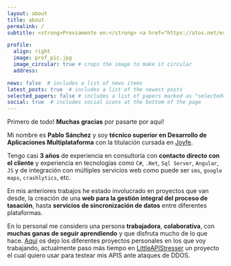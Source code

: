 ```yaml
---
layout: about
title: about
permalink: /
subtitle: <strong>Previamente en:</strong> <a href="https://atos.net/es/spain" target="_blank" rel="noopener noreferrer">ATOS</a>, <a href="https://www.evotec.es/" target="_blank" rel="noopener noreferrer">Evotec</a>   •  Con ganas de seguir aprendiendo

profile:
  align: right
  image: prof_pic.jpg
  image_circular: true # crops the image to make it circular
  address:

news: false  # includes a list of news items
latest_posts: true  # includes a list of the newest posts
selected_papers: false # includes a list of papers marked as "selected={true}"
social: true  # includes social icons at the bottom of the page
---
```


Primero de todo! **Muchas gracias** por pasarte por aquí!

Mi nombre es **Pablo Sánchez** y soy **técnico superior en Desarrollo de Aplicaciones Multiplataforma** con la titulación cursada en [Joyfe](https://fpjoyfe.iepgroup.es/).

Tengo casi **3 años** de experiencia en consultoría con **contacto directo con el cliente** y experiencia en tecnologías como `C#`, `.Net`, `Sql Server`, `Angular`, `JS` y de integración con múltiples servicios web como puede ser `sms`, `google maps`, `crashlytics`, etc.

En mis anteriores trabajos he estado involucrado en proyectos que van desde, la creación de una **web para la gestión integral del proceso de tasación**, hasta **servicios de sincronización de datos** entre diferentes plataformas.

En lo personal me considero una persona **trabajadora**, **colaborativa**, con **muchas ganas de seguir aprendiendo** y que disfruta mucho de lo que hace. [Aquí](/repositories/) os dejo los diferentes proyectos personales en los que voy trabajando, actualmente paso más tiempo en [LittleAPIStresser](https://github.com/ElPavlillo/LittleAPIStresser/) un proyecto el cual quiero usar para testear mis APIS ante ataques de DDOS.